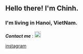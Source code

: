 ## Hello there! I'm Chinh. 
### I'm living in Hanoi, VietNam.


***Contact me*** :
[<img src = "https://user-images.githubusercontent.com/86866053/145812461-55475f3c-7541-409f-9df9-fc41629615a8.png" witdh= "20px" height = "20px" >](https://www.instagram.com/tienchinh2211/)


[instagram](https://www.instagram.com/tienchinh2211/)



